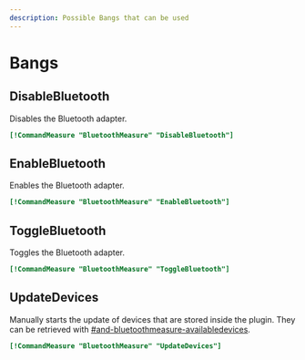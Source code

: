 ```yaml
---
description: Possible Bangs that can be used
---
```


# Bangs

## DisableBluetooth

Disables the Bluetooth adapter.

```ini
[!CommandMeasure "BluetoothMeasure" "DisableBluetooth"]
```

## EnableBluetooth

Enables the Bluetooth adapter.

```ini
[!CommandMeasure "BluetoothMeasure" "EnableBluetooth"]
```

## ToggleBluetooth

Toggles the Bluetooth adapter.

```ini
[!CommandMeasure "BluetoothMeasure" "ToggleBluetooth"]
```

## UpdateDevices

Manually starts the update of devices that are stored inside the plugin. They can be retrieved with [#and-bluetoothmeasure-availabledevices](bangs.md#and-bluetoothmeasure-availabledevices "mention").

```ini
[!CommandMeasure "BluetoothMeasure" "UpdateDevices"]
```
